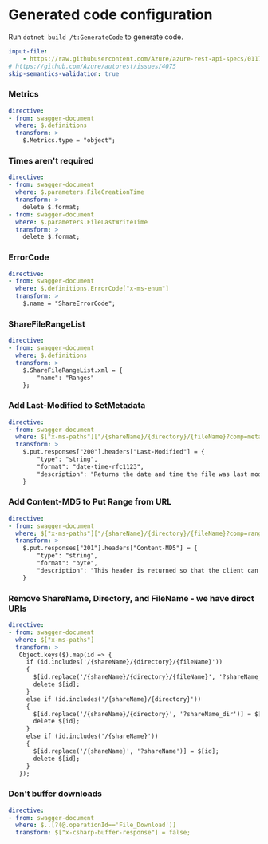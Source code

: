 # Generated code configuration

Run `dotnet build /t:GenerateCode` to generate code.

``` yaml
input-file:
    - https://raw.githubusercontent.com/Azure/azure-rest-api-specs/011761be1285d14feb41796b5d97df1126495c5c/specification/storage/data-plane/Microsoft.FileStorage/preview/2020-04-08/file.json
# https://github.com/Azure/autorest/issues/4075
skip-semantics-validation: true
```

### Metrics
``` yaml
directive:
- from: swagger-document
  where: $.definitions
  transform: >
    $.Metrics.type = "object";
```

### Times aren't required
``` yaml
directive:
- from: swagger-document
  where: $.parameters.FileCreationTime
  transform: >
    delete $.format;
- from: swagger-document
  where: $.parameters.FileLastWriteTime
  transform: >
    delete $.format;
```

### ErrorCode
``` yaml
directive:
- from: swagger-document
  where: $.definitions.ErrorCode["x-ms-enum"]
  transform: >
    $.name = "ShareErrorCode";
```

### ShareFileRangeList
``` yaml
directive:
- from: swagger-document
  where: $.definitions
  transform: >
    $.ShareFileRangeList.xml = {
        "name": "Ranges"
    };
```

### Add Last-Modified to SetMetadata
``` yaml
directive:
- from: swagger-document
  where: $["x-ms-paths"]["/{shareName}/{directory}/{fileName}?comp=metadata"]
  transform: >
    $.put.responses["200"].headers["Last-Modified"] = {
        "type": "string",
        "format": "date-time-rfc1123",
        "description": "Returns the date and time the file was last modified. Any operation that modifies the file, including an update of the file's metadata or properties, changes the last-modified time of the file."
    }
```

### Add Content-MD5 to Put Range from URL
``` yaml
directive:
- from: swagger-document
  where: $["x-ms-paths"]["/{shareName}/{directory}/{fileName}?comp=range&fromURL"]
  transform: >
    $.put.responses["201"].headers["Content-MD5"] = {
        "type": "string",
        "format": "byte",
        "description": "This header is returned so that the client can check for message content integrity. The value of this header is computed by the File service; it is not necessarily the same value as may have been specified in the request headers."
    }
```

### Remove ShareName, Directory, and FileName - we have direct URIs
``` yaml
directive:
- from: swagger-document
  where: $["x-ms-paths"]
  transform: >
   Object.keys($).map(id => {
     if (id.includes('/{shareName}/{directory}/{fileName}'))
     {
       $[id.replace('/{shareName}/{directory}/{fileName}', '?shareName_dir_file')] = $[id];
       delete $[id];
     }
     else if (id.includes('/{shareName}/{directory}'))
     {
       $[id.replace('/{shareName}/{directory}', '?shareName_dir')] = $[id];
       delete $[id];
     }
     else if (id.includes('/{shareName}'))
     {
       $[id.replace('/{shareName}', '?shareName')] = $[id];
       delete $[id];
     }
   });
```

### Don't buffer downloads

``` yaml
directive:
- from: swagger-document
  where: $..[?(@.operationId=='File_Download')]
  transform: $["x-csharp-buffer-response"] = false;
```